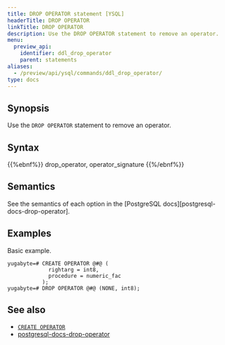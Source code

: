 ```yaml
---
title: DROP OPERATOR statement [YSQL]
headerTitle: DROP OPERATOR
linkTitle: DROP OPERATOR
description: Use the DROP OPERATOR statement to remove an operator.
menu:
  preview_api:
    identifier: ddl_drop_operator
    parent: statements
aliases:
  - /preview/api/ysql/commands/ddl_drop_operator/
type: docs
---
```


## Synopsis

Use the `DROP OPERATOR` statement to remove an operator.

## Syntax

{{%ebnf%}}
  drop_operator,
  operator_signature
{{%/ebnf%}}

## Semantics

See the semantics of each option in the [PostgreSQL docs][postgresql-docs-drop-operator].

## Examples

Basic example.

```plpgsql
yugabyte=# CREATE OPERATOR @#@ (
             rightarg = int8,
             procedure = numeric_fac
           );
yugabyte=# DROP OPERATOR @#@ (NONE, int8);
```

## See also

- [`CREATE OPERATOR`](../ddl_create_operator)
- [postgresql-docs-drop-operator](https://www.postgresql.org/docs/current/sql-dropoperator.html)
